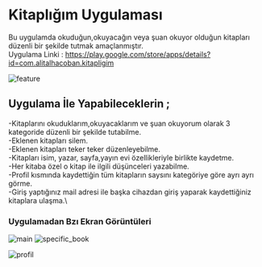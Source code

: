
# Kitaplığım Uygulaması

Bu uygulamda okuduğun,okuyacağın veya şuan okuyor olduğun kitapları düzenli bir şekilde tutmak amaçlanmıştır.\
Uygulama Linki : https://play.google.com/store/apps/details?id=com.alitalhacoban.kitapligim

![feature](https://user-images.githubusercontent.com/64840495/124169797-51b6d280-daaf-11eb-84ff-c32e2acfce20.png)
 

## Uygulama İle Yapabileceklerin ;

-Kitaplarını okuduklarım,okuyacaklarım ve şuan okuyorum olarak 3 kategoride düzenli bir şekilde tutabilme.\
-Eklenen kitapları silem.\
-Eklenen kitapları teker teker düzenleyebilme.\
-Kitapları isim, yazar, sayfa,yayın evi özellikleriyle birlikte kaydetme.\
-Her kitaba özel o kitap ile ilgili düşünceleri yazabilme.\
-Profil kısmında kaydettiğin tüm kitapların saysını kategöriye göre ayrı ayrı görme.\
-Giriş yaptığınız mail adresi ile başka cihazdan giriş yaparak kaydettiğiniz kitaplara ulaşma.\

### Uygulamadan Bzı Ekran Görüntüleri 


![main](https://user-images.githubusercontent.com/64840495/124169874-6abf8380-daaf-11eb-8301-3be7cc0d781e.PNG)   ![specific_book](https://user-images.githubusercontent.com/64840495/124170003-917dba00-daaf-11eb-95fb-1fa798bb8c2f.PNG) 

![profil](https://user-images.githubusercontent.com/64840495/124170507-2e405780-dab0-11eb-8e9f-7c5f33e843c1.PNG)








